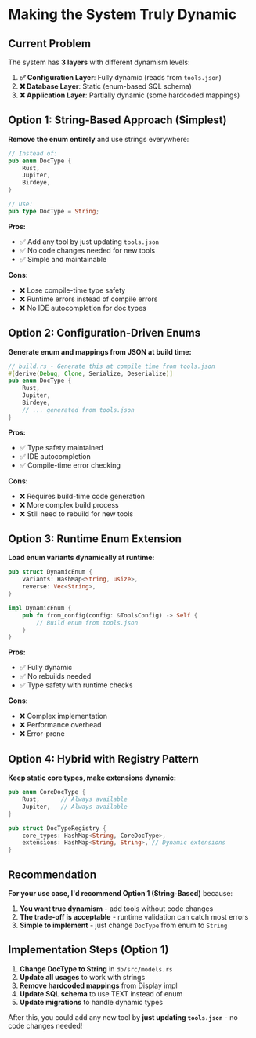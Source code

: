# Making the System Truly Dynamic

## Current Problem

The system has **3 layers** with different dynamism levels:

1. **✅ Configuration Layer**: Fully dynamic (reads from `tools.json`)
2. **❌ Database Layer**: Static (enum-based SQL schema)
3. **❌ Application Layer**: Partially dynamic (some hardcoded mappings)

## Option 1: String-Based Approach (Simplest)

**Remove the enum entirely** and use strings everywhere:

```rust
// Instead of:
pub enum DocType {
    Rust,
    Jupiter,
    Birdeye,
}

// Use:
pub type DocType = String;
```

**Pros:**
- ✅ Add any tool by just updating `tools.json`
- ✅ No code changes needed for new tools
- ✅ Simple and maintainable

**Cons:**
- ❌ Lose compile-time type safety
- ❌ Runtime errors instead of compile errors
- ❌ No IDE autocompletion for doc types

## Option 2: Configuration-Driven Enums

**Generate enum and mappings from JSON at build time:**

```rust
// build.rs - Generate this at compile time from tools.json
#[derive(Debug, Clone, Serialize, Deserialize)]
pub enum DocType {
    Rust,
    Jupiter,
    Birdeye,
    // ... generated from tools.json
}
```

**Pros:**
- ✅ Type safety maintained
- ✅ IDE autocompletion
- ✅ Compile-time error checking

**Cons:**
- ❌ Requires build-time code generation
- ❌ More complex build process
- ❌ Still need to rebuild for new tools

## Option 3: Runtime Enum Extension

**Load enum variants dynamically at runtime:**

```rust
pub struct DynamicEnum {
    variants: HashMap<String, usize>,
    reverse: Vec<String>,
}

impl DynamicEnum {
    pub fn from_config(config: &ToolsConfig) -> Self {
        // Build enum from tools.json
    }
}
```

**Pros:**
- ✅ Fully dynamic
- ✅ No rebuilds needed
- ✅ Type safety with runtime checks

**Cons:**
- ❌ Complex implementation
- ❌ Performance overhead
- ❌ Error-prone

## Option 4: Hybrid with Registry Pattern

**Keep static core types, make extensions dynamic:**

```rust
pub enum CoreDocType {
    Rust,      // Always available
    Jupiter,   // Always available
}

pub struct DocTypeRegistry {
    core_types: HashMap<String, CoreDocType>,
    extensions: HashMap<String, String>, // Dynamic extensions
}
```

## Recommendation

**For your use case, I'd recommend Option 1 (String-Based)** because:

1. **You want true dynamism** - add tools without code changes
2. **The trade-off is acceptable** - runtime validation can catch most errors
3. **Simple to implement** - just change `DocType` from enum to `String`

## Implementation Steps (Option 1)

1. **Change DocType to String** in `db/src/models.rs`
2. **Update all usages** to work with strings
3. **Remove hardcoded mappings** from Display impl
4. **Update SQL schema** to use TEXT instead of enum
5. **Update migrations** to handle dynamic types

After this, you could add any new tool by **just updating `tools.json`** - no code changes needed!
